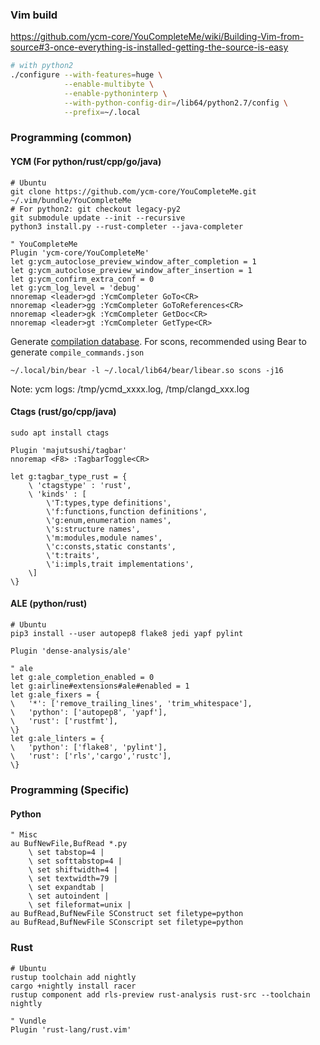 ### Vim build

https://github.com/ycm-core/YouCompleteMe/wiki/Building-Vim-from-source#3-once-everything-is-installed-getting-the-source-is-easy
```bash
# with python2
./configure --with-features=huge \
            --enable-multibyte \
            --enable-pythoninterp \
            --with-python-config-dir=/lib64/python2.7/config \
            --prefix=~/.local
```

### Programming (common)

#### YCM (For python/rust/cpp/go/java)
```
# Ubuntu
git clone https://github.com/ycm-core/YouCompleteMe.git ~/.vim/bundle/YouCompleteMe
# For python2: git checkout legacy-py2
git submodule update --init --recursive
python3 install.py --rust-completer --java-completer

" YouCompleteMe
Plugin 'ycm-core/YouCompleteMe'
let g:ycm_autoclose_preview_window_after_completion = 1
let g:ycm_autoclose_preview_window_after_insertion = 1
let g:ycm_confirm_extra_conf = 0
let g:ycm_log_level = 'debug'
nnoremap <leader>gd :YcmCompleter GoTo<CR>
nnoremap <leader>gg :YcmCompleter GoToReferences<CR>
nnoremap <leader>gk :YcmCompleter GetDoc<CR>
nnoremap <leader>gt :YcmCompleter GetType<CR> 
```

Generate [compilation database](https://github.com/ycm-core/YouCompleteMe#option-1-use-a-compilation-database).
For scons, recommended using Bear to generate `compile_commands.json`
```
~/.local/bin/bear -l ~/.local/lib64/bear/libear.so scons -j16
```

Note: ycm logs: /tmp/ycmd_xxxx.log, /tmp/clangd_xxx.log

#### Ctags (rust/go/cpp/java)
```
sudo apt install ctags

Plugin 'majutsushi/tagbar'
nnoremap <F8> :TagbarToggle<CR>

let g:tagbar_type_rust = {
    \ 'ctagstype' : 'rust',
    \ 'kinds' : [
        \'T:types,type definitions',
        \'f:functions,function definitions',
        \'g:enum,enumeration names',
        \'s:structure names',
        \'m:modules,module names',
        \'c:consts,static constants',
        \'t:traits',
        \'i:impls,trait implementations',
    \]
\}
```

#### ALE (python/rust)
```
# Ubuntu
pip3 install --user autopep8 flake8 jedi yapf pylint

Plugin 'dense-analysis/ale'

" ale
let g:ale_completion_enabled = 0
let g:airline#extensions#ale#enabled = 1
let g:ale_fixers = {
\   '*': ['remove_trailing_lines', 'trim_whitespace'],
\   'python': ['autopep8', 'yapf'],
\   'rust': ['rustfmt'],
\}
let g:ale_linters = {
\   'python': ['flake8', 'pylint'],
\   'rust': ['rls','cargo','rustc'],
\}
```

### Programming (Specific)
#### Python
```
" Misc
au BufNewFile,BufRead *.py
    \ set tabstop=4 |
    \ set softtabstop=4 |
    \ set shiftwidth=4 |
    \ set textwidth=79 |
    \ set expandtab |
    \ set autoindent |
    \ set fileformat=unix |
au BufRead,BufNewFile SConstruct set filetype=python
au BufRead,BufNewFile SConscript set filetype=python
```

### Rust
```
# Ubuntu
rustup toolchain add nightly
cargo +nightly install racer
rustup component add rls-preview rust-analysis rust-src --toolchain nightly

" Vundle
Plugin 'rust-lang/rust.vim'
```
